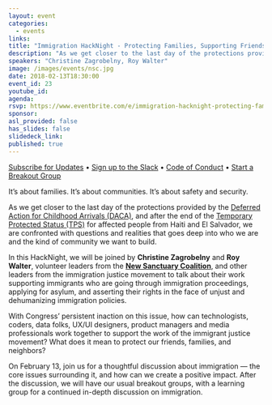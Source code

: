 ```yaml
---
layout: event
categories:
  - events
links:
title: "Immigration HackNight - Protecting Families, Supporting Friends"
description: "As we get closer to the last day of the protections provided by the Deferred Action for Childhood Arrivals (DACA), and after the end of the Temporary Protected Status (TPS) for affected people from Haiti and El Salvador, we are confronted with questions and realities that goes deep into who we are and the kind of community we want to build."
speakers: "Christine Zagrobelny, Roy Walter"
image: /images/events/nsc.jpg
date: 2018-02-13T18:30:00
event_id: 23
youtube_id:
agenda:
rsvp: https://www.eventbrite.com/e/immigration-hacknight-protecting-families-supporting-friends-feb-13-2018-tickets-42903205643
sponsor:
asl_provided: false
has_slides: false
slidedeck_link:
published: true
---
```



[Subscribe for Updates](https://proghacknight.us16.list-manage.com/subscribe?u=597c1a32f8812c62dfc1126f5&id=90e62cddff) • [Sign up to the Slack](https://join.slack.com/t/progressivehacknight/shared_invite/enQtMjY4MTkyMzg4OTYxLWU2MGRiZTMwY2NkZDk2ZmJhZDA3NDc5MjAxOWI1MTM1ZjRkYjJmODFkYTc4ZjQzMTJiNTNhNGJiZTEwZjQ0OWQ) • [Code of Conduct](http://www.progressivehacknight.org/culture/2017/07/01/code-of-conduct.html)  • [Start a Breakout Group](http://www.progressivehacknight.org/breakouts.html)

It’s about families. It’s about communities. It’s about safety and security.

As we get closer to the last day of the protections provided by the [Deferred Action for Childhood Arrivals (DACA)](https://en.wikipedia.org/wiki/Deferred_Action_for_Childhood_Arrivals), and after the end of the [Temporary Protected Status (TPS)](https://en.wikipedia.org/wiki/Temporary_protected_status) for affected people from Haiti and El Salvador, we are confronted with questions and realities that goes deep into who we are and the kind of community we want to build.

In this HackNight, we will be joined by **Christine Zagrobelny** and **Roy Walter**, volunteer leaders from the [**New Sanctuary Coalition**](//newsanctuarynyc.org), and other leaders from the immigration justice movement to talk about their work supporting immigrants who are going through immigration proceedings, applying for asylum, and asserting their rights in the face of unjust and dehumanizing immigration policies.

With Congress’ persistent inaction on this issue, how can technologists, coders, data folks, UX/UI designers, product managers and media professionals work together to support the work of the immigrant justice movement? What does it mean to protect our friends, families, and neighbors?

On February 13, join us for a thoughtful discussion about immigration — the core issues surrounding it, and how can we create a positive impact. After the discussion, we will have our usual breakout groups, with a learning group for a continued in-depth discussion on immigration.
